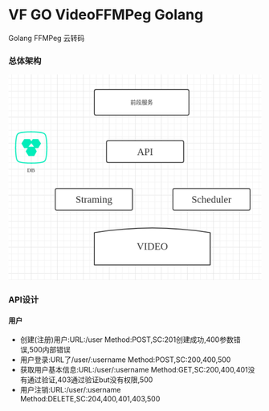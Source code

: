 # VF GO VideoFFMPeg Golang
Golang FFMPeg 云转码

### 总体架构
![](/README/SSR.png)

### API设计

#### 用户
- 创建(注册)用户:URL:/user Method:POST,SC:201创建成功,400参数错误,500内部错误
- 用户登录:URL了/user/:username Method:POST,SC:200,400,500
- 获取用户基本信息:URL:/user/:username Method:GET,SC:200,400,401没有通过验证,403通过验证but没有权限,500
- 用户注销:URL:/user/:username Method:DELETE,SC:204,400,401,403,500